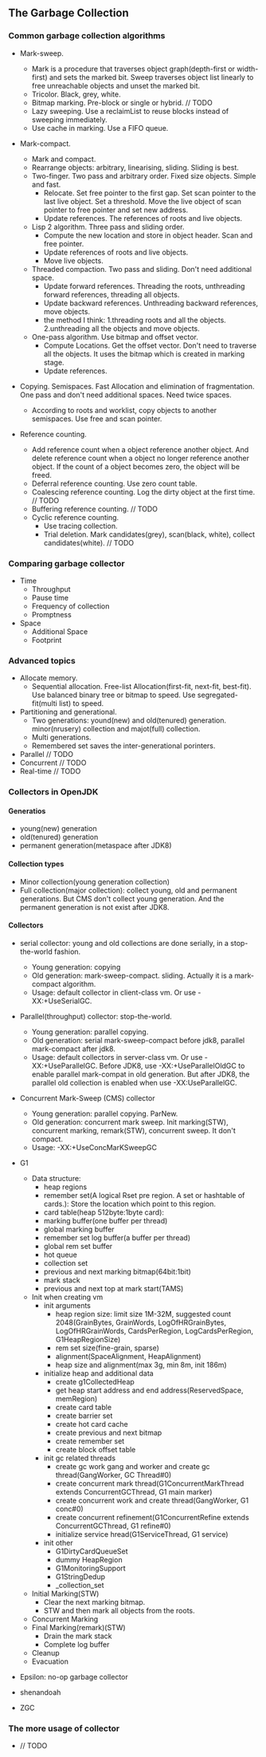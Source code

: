 ## The Garbage Collection

### Common garbage collection algorithms
- Mark-sweep. 
	- Mark is a procedure that traverses object graph(depth-first or width-first) and sets the marked bit. Sweep traverses object list linearly to free unreachable objects and unset the marked bit.
	- Tricolor. Black, grey, white.
	- Bitmap marking. Pre-block or single or hybrid. // TODO
	- Lazy sweeping. Use a reclaimList to reuse blocks instead of sweeping immediately.
	- Use cache in marking. Use a FIFO queue.

- Mark-compact. 
	- Mark and compact.
	- Rearrange objects: arbitrary, linearising, sliding. Sliding is best.
	- Two-finger. Two pass and arbitrary order. Fixed size objects. Simple and fast.
		- Relocate. Set free pointer to the first gap. Set scan pointer to the last live object. Set a threshold. Move the live object of scan pointer to free pointer and set new address.
		- Update references. The references of roots and live objects.
	- Lisp 2 algorithm. Three pass and sliding order.
		- Compute the new location and store in object header. Scan and free pointer.
		- Update references of roots and live objects.
		- Move live objects.
	- Threaded compaction. Two pass and sliding. Don't need additional space.
		- Update forward references. Threading the roots, unthreading forward references, threading all objects.
		- Update backward references. Unthreading backward references, move objects.
		- the method I think: 1.threading roots and all the objects. 2.unthreading all the objects and move objects.
	- One-pass algorithm. Use bitmap and offset vector.
		- Compute Locations. Get the offset vector. Don't need to traverse all the objects. It uses the bitmap which is created in marking stage.
		- Update references.

- Copying. Semispaces. Fast Allocation and elimination of fragmentation. One pass and don't need additional spaces. Need twice spaces.
	- According to roots and  worklist, copy objects to another semispaces. Use free and scan pointer.

- Reference counting. 
	- Add reference count when a object reference another object. And delete reference count when a object no longer reference another object. If the count of a object becomes zero, the object will be freed.
	- Deferral reference counting. Use zero count table.
	- Coalescing reference counting. Log the dirty object at the first time. // TODO
	- Buffering reference counting. // TODO
	- Cyclic reference counting.
		- Use tracing collection.
		- Trial deletion. Mark candidates(grey), scan(black, white), collect candidates(white). // TODO

### Comparing garbage collector
- Time
	- Throughput
	- Pause time
	- Frequency of collection
	- Promptness
- Space
	- Additional Space
	- Footprint

### Advanced topics
- Allocate memory.
	- Sequential allocation. Free-list Allocation(first-fit, next-fit, best-fit). Use balanced binary tree or bitmap to speed. Use segregated-fit(multi list) to speed. 
- Partitioning and generational. 
	- Two generations: yound(new) and old(tenured) generation. minor(nrusery) collection and majot(full) collection.
	- Multi generations.
	- Remembered set saves the inter-generational porinters.
- Parallel // TODO
- Concurrent // TODO
- Real-time // TODO

### Collectors in OpenJDK

#### Generatios
- young(new) generation
- old(tenured) generation
- permanent generation(metaspace after JDK8)

#### Collection types
- Minor collection(young generation collection)
- Full collection(major collection): collect young, old and permanent generations. But CMS don't collect young generation. And the permanent generation is not exist after JDK8.

#### Collectors
- serial collector: young and old collections are done serially, in a stop-the-world fashion.
	- Young generation: copying
	- Old generation: mark-sweep-compact. sliding. Actually it is a mark-compact algorithm.
	- Usage: default collector in client-class vm. Or use -XX:+UseSerialGC.

- Parallel(throughput) collector: stop-the-world.
	- Young generation: parallel copying.
	- Old generation: serial mark-sweep-compact before jdk8, parallel mark-compact after jdk8.
	- Usage: default collectors in server-class vm. Or use -XX:+UseParallelGC. Before JDK8, use -XX:+UseParallelOldGC to enable parallel mark-compat in old generation. But after JDK8, the parallel old collection is enabled when use -XX:UseParallelGC.

- Concurrent Mark-Sweep (CMS) collector
	- Young generation: parallel copying. ParNew.
	- Old generation: concurrent mark sweep. Init marking(STW), concurrent marking, remark(STW), concurrent sweep. It don't compact.
	- Usage: -XX:+UseConcMarKSweepGC

- G1
	- Data structure: 
		- heap regions
		- remember set(A logical Rset pre region. A set or hashtable of cards.): Store the location which point to this region. 
		- card table(heap 512byte:1byte card): 
		- marking buffer(one buffer per thread)
		- global marking buffer
		- remember set log buffer(a buffer per thread)
		- global rem set buffer
		- hot queue
		- collection set
		- previous and next marking bitmap(64bit:1bit)
		- mark stack
		- previous and next top at mark start(TAMS)
	- Init when creating vm
		- init arguments
			- heap region size: limit size 1M-32M, suggested count 2048(GrainBytes, GrainWords, LogOfHRGrainBytes, LogOfHRGrainWords, CardsPerRegion, LogCardsPerRegion, G1HeapRegionSize)
			- rem set size(fine-grain, sparse)
			- alignment(SpaceAlignment, HeapAlignment)
			- heap size and alignment(max 3g, min 8m, init 186m)
		- initialize heap and additional data
			- create g1CollectedHeap
			- get heap start address and end address(ReservedSpace, memRegion)
			- create card table
			- create barrier set
			- create hot card cache
			- create previous and next bitmap
			- create remember set
			- create block offset table
		- init gc related threads
			- create gc work gang and worker and create gc thread(GangWorker, GC Thread#0)
			- create concurrent mark thread(G1ConcurrentMarkThread extends ConcurrentGCThread, G1 main marker)
			- create concurrent work and create thread(GangWorker, G1 conc#0)
			- create concurrent refinement(G1ConcurrentRefine extends ConcurrentGCThread, G1 refine#0)
			- initialize service hread(G1ServiceThread, G1 service)
		- init other
			- G1DirtyCardQueueSet
			- dummy HeapRegion
			- G1MonitoringSupport
			- G1StringDedup
			- _collection_set
	- Initial Marking(STW)
		- Clear the next marking bitmap.
		- STW and then mark all objects from the roots.
	- Concurrent Marking
	- Final Marking(remark)(STW)
		- Drain the mark stack
		- Complete log buffer
	- Cleanup
	- Evacuation

- Epsilon: no-op garbage collector

- shenandoah


- ZGC


### The more usage of collector
- // TODO

